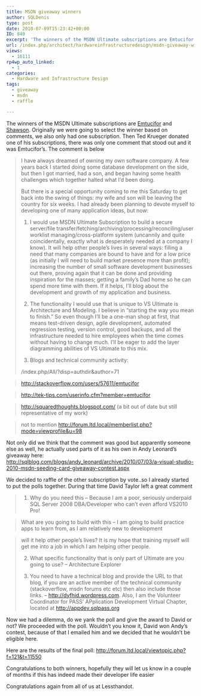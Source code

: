 ```yaml
---
title: MSDN giveaway winners
author: SQLDenis
type: post
date: 2010-07-09T15:23:42+00:00
ID: 840
excerpt: 'The winners of the MSDN Ultimate subscriptions are Emtucifor and Shawson. Originally we were going to select the winner based on comments, we also only had one subscription. Then Ted Krueger donated one of his subscriptions, there was only one comment t&hellip;'
url: /index.php/architect/hardwareinfrastructuredesign/msdn-giveaway-winners/
views:
  - 16111
rp4wp_auto_linked:
  - 1
categories:
  - Hardware and Infrastructure Design
tags:
  - giveaway
  - msdn
  - raffle

---
```

The winners of the MSDN Ultimate subscriptions are [Emtucifor][1] and [Shawson][2]. Originally we were going to select the winner based on comments, we also only had one subscription. Then Ted Krueger donated one of his subscriptions, there was only one comment that stood out and it was Emtucifor&#8217;s. The comment is below

> I have always dreamed of owning my own software company. A few years back I started doing some database development on the side, but then I got married, had a son, and began having some health challenges which together halted what I&#8217;d been doing.
> 
> But there is a special opportunity coming to me this Saturday to get back into the swing of things: my wife and son will be leaving the country for six weeks. I had already been planning to devote myself to developing one of many application ideas, but now:
> 
> 1) I would use MSDN Ultimate Subscription to build a secure server/file transfer/fetching/archiving/processing/reconciling/user worklist managing/cross-platform system (uncannily and quite coincidentally, exactly what is desperately needed at a company I know). It will help other people&#8217;s lives in several ways: filling a need that many companies are bound to have and for a low price (as initially I will need to build market presence more than profit); increasing the number of small software development businesses out there, proving again that it can be done and providing inspiration for the masses; getting a family&#8217;s Dad home so he can spend more time with them. If it helps, I&#8217;ll blog about the development and growth of my application and business.
> 
> 2) The functionality I would use that is unique to VS Ultimate is Architecture and Modeling. I believe in &#8220;starting the way you mean to finish.&#8221; So even though I&#8217;ll be a one-man shop at first, that means test-driven design, agile development, automated regression testing, version control, good backups, and all the infrastructure needed to hire employees when the time comes without having to change much. I&#8217;ll be eager to add the layer diagramming abilities of VS Ultimate to this mix.
> 
> 3. Blogs and technical community activity:
> 
> /index.php/All/?disp=authdir&author=71
  
> http://stackoverflow.com/users/57611/emtucifor
  
> http://tek-tips.com/userinfo.cfm?member=emtucifor
  
> http://squaredthoughts.blogspot.com/ (a bit out of date but still representative of my work)
  
> not to mention http://forum.ltd.local/memberlist.php?mode=viewprofile&u=98

Not only did we think that the comment was good but apparently someone else as well, he actually used parts of it as his own in Andy Leonard&#8217;s giveaway here: http://sqlblog.com/blogs/andy_leonard/archive/2010/07/03/a-visual-studio-2010-msdn-seeding-card-giveaway-contest.aspx

We decided to raffle of the other subscription by vote..so I already started to put the polls together. During that time David Taylor left a great comment

> 1) Why do you need this &#8211; Because I am a poor, seriously underpaid SQL Server 2008 DBA/Developer who can&#8217;t even afford VS2010 Pro!
  
> What are you going to build with this &#8211; I am going to build practice apps to learn from, as I am relatively new to development
  
> will it help other people&#8217;s lives? It is my hope that training myself will get me into a job in which I am helping other people.
> 
> 2) What specific functionality that is only part of Ultimate are you going to use? &#8211; Architecture Explorer
> 
> 3) You need to have a technical blog and provide the URL to that blog, if you are an active member of the technical community (stackoverflow, msdn forums etc etc) then also include those links. &#8211; http://dyfhid.wordpress.com. Also, I am the Volunteer Coordinator for PASS&#8217; APplication Development Virtual Chapter, located at http://appdev.sqlpass.org

Now we had a dilemma, do we yank the poll and give the award to David or not? We proceeded with the poll. Wouldn&#8217;t you know it, David won Andy&#8217;s contest, because of that I emailed him and we decided that he wouldn&#8217;t be eligible here.

Here are the results of the final poll: http://forum.ltd.local/viewtopic.php?f=121&t=11550

Congratulations to both winners, hopefully they will let us know in a couple of months if this has indeed made their developer life easier

Congratulations again from all of us at Lessthandot.

 [1]: /index.php/All/?disp=authdir&author=71
 [2]: http://www.shawson.co.uk/codeblog